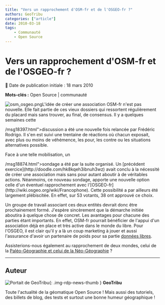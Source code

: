 ```yaml
---
title: "Vers un rapprochement d'OSM-fr et de l'OSGEO-fr ?"
authors: GeoTribu
categories: ["article"]
date: 2010-03-18
tags: 
    - Communauté
    - Open Source
---
```


# Vers un rapprochement d'OSM-fr et de l'OSGEO-fr ?

:calendar: Date de publication initiale : 18 mars 2010

**Mots-clés :** Open Source | communauté

![osm_osgeo.png](https://cdn.geotribu.fr/img/divers/osm_osgeo.png)L'idée de créer une association OSM-fr n'est pas nouvelle. Elle fait partie de ces vieux dossiers qui ressortent régulièrement du placard mais sans trouver, au final, de consensus. Il y a quelques semaines cette [](http:%20%20<span%20id=)

<!-- document.getElementById('7fcabfe4911afec8b5b8fd80ef54fc7b1cfad1d3').innerHTML = '<a href="&#109;&#97;&#105;&#108;&#116;&#111;&#58;&#47;&#47;&#119;&#119;&#119;&#46;&#109;&#97;&#105;&#108;&#45;&#97;&#114;&#99;&#104;&#105;&#118;&#101;&#46;&#99;&#111;&#109;&#47;&#116;&#97;&#108;&#107;&#45;&#102;&#114;&#64;&#111;&#112;&#101;&#110;&#115;&#116;&#114;&#101;&#101;&#116;&#109;&#97;&#112;&#46;&#111;&#114;&#103;">&#47;&#47;&#119;&#119;&#119;&#46;&#109;&#97;&#105;&#108;&#45;&#97;&#114;&#99;&#104;&#105;&#118;&#101;&#46;&#99;&#111;&#109;&#47;&#116;&#97;&#108;&#107;&#45;&#102;&#114;&#64;&#111;&#112;&#101;&#110;&#115;&#116;&#114;&#101;&#101;&#116;&#109;&#97;&#112;&#46;&#111;&#114;&#103;</a>'; // --> /msg18397.html">discussion a été une nouvelle fois relancée par Frédéric Rodrigo. Il s'en est suivi une trentaine de réactions où chacun exposait, avec plus ou moins de véhémence, les pour, les contre ou les situations alternatives possible.

Face à une telle mobilisation, un [](http:%20%20<span%20id=)

<!-- document.getElementById('b605c87554ef12002a17312a2b9fd78634a2745c').innerHTML = '<a href="&#109;&#97;&#105;&#108;&#116;&#111;&#58;&#47;&#47;&#119;&#119;&#119;&#46;&#109;&#97;&#105;&#108;&#45;&#97;&#114;&#99;&#104;&#105;&#118;&#101;&#46;&#99;&#111;&#109;&#47;&#116;&#97;&#108;&#107;&#45;&#102;&#114;&#64;&#111;&#112;&#101;&#110;&#115;&#116;&#114;&#101;&#101;&#116;&#109;&#97;&#112;&#46;&#111;&#114;&#103;">&#47;&#47;&#119;&#119;&#119;&#46;&#109;&#97;&#105;&#108;&#45;&#97;&#114;&#99;&#104;&#105;&#118;&#101;&#46;&#99;&#111;&#109;&#47;&#116;&#97;&#108;&#107;&#45;&#102;&#114;&#64;&#111;&#112;&#101;&#110;&#115;&#116;&#114;&#101;&#101;&#116;&#109;&#97;&#112;&#46;&#111;&#114;&#103;</a>'; // --> /msg18874.html">sondage a été par la suite organisé. Un [précédent exercice](http://doodle.com/hk8kqeh3ibnuh3wz) avait conclu à la nécessité de créer une association mais sans pour autant aboutir à de véritables actions. Néanmoins, ce nouveau sondage, apporte une nouvelle option celle d'un éventuel rapprochement avec l'[OSGEO-fr](http://wiki.osgeo.org/wiki/Francophone). Cette possibilité a par ailleurs été largement plébiscitée. En effet, sur 53 votants, 38 ont approuvé ce choix.

Un groupe de travail associant ces deux entités devrait donc être prochainement formé. J'espère sincèrement que la démarche initiée aboutira à quelque chose de concret. Les avantages pour chacune des parties étant importants. En effet, OSM-fr pourrait bénéficier de l'appui d'un association déjà en place et très active dans le monde du libre. Pour l'OSGEO, il est clair qu'il y a là un coup marketing à jouer et aussi l'assurance d'avoir un partenaire de poids pour sa partie [données libres](http://wiki.osgeo.org/wiki/Objectifs_Donnees_fr).

Assisterions-nous également au rapprochement de deux mondes, celui de la [Paléo-Géographie et celui de la Néo-Géographie](http://www.cadmaps.com/gisblog/?p=76) ?

----

## Auteur

![Portait de GeoTribu](https://cdn.geotribu.fr/img/internal/charte/geotribu_logo_64x64.png){: .img-rdp-news-thumb }
**GeoTribu**

Toute l'actualité de la géomatique Open Source ! Mais aussi des tutoriels, des billets de blog, des tests et surtout une bonne humeur géographique !

